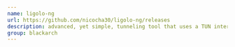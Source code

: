 ```yaml
---
name: ligolo-ng
url: https://github.com/nicocha30/ligolo-ng/releases
description: advanced, yet simple, tunneling tool that uses a TUN interface. URL : https://github.com/nicocha30/ligolo-ng/releases Groups : blackarch blackarch-tunnel blackarch-networking
group: blackarch
---
```

